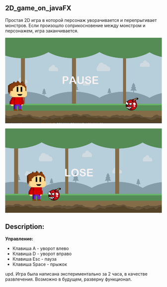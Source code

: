 ﻿## 2D_game_on_javaFX
 Простая 2D игра в которой персонаж уворачивается и перепрыгивает монстров.
 Если произошло соприкосновение между монстром и персонажем, игра заканчивается.

 ![Pause](https://github.com/AlgosStile/2D_game_javaFX/blob/main/src/main/resources/images/1.png)
 

 ![Lose](https://github.com/AlgosStile/2D_game_javaFX/blob/main/src/main/resources/images/2.png)
 

 ## Description:
 **Управление:**
* Клавиша A - уворот влево
* Клавиша D - уворот вправо
* Клавиша Esc - пауза
* Клавиша Space - прыжок 

upd. Игра была написана экспериментально за 2 часа, в качестве развлечения. Возможно в будущем, разверну функционал.
